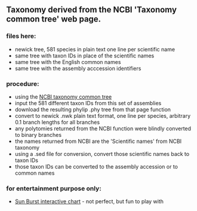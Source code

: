 ## Taxonomy derived from the NCBI 'Taxonomy common tree' web page.

### files here:
- newick tree, 581 species in plain text one line per scientific name
- same tree with taxon IDs in place of the scientific names
- same tree with the English common names
- same tree with the assembly acccession identifiers

### procedure:
- using the [NCBI taxonomy common tree](https://www.ncbi.nlm.nih.gov/Taxonomy/CommonTree/wwwcmt.cgi)
- input the 581 different taxon IDs from this set of assemblies
- download the resulting phylip .phy tree from that page function
- convert to newick .nwk plain text format, one line per species, arbitrary 0.1 branch lengths for all branches
- any polytomies returned from the NCBI function were blindly converted to binary branches
- the names returned from NCBI are the 'Scientific names' from NCBI taxonomy
- using a .sed file for conversion, convert those scientific names back to taxon IDs
- those taxon IDs can be converted to the assembly accession or to common names

### for entertainment purpose only:
- [Sun Burst interactive chart](https://hgdownload.soe.ucsc.edu/hubs/VGP/alignment/vgpSunBurst.html) - not perfect, but fun to play with
